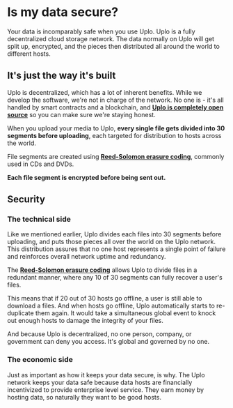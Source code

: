 # Is my data secure?

Your data is incomparably safe when you use Uplo. Uplo is a fully decentralized cloud storage network. The data normally on Uplo will get split up, encrypted, and the pieces then distributed all around the world to different hosts.

## It's just the way it's built

Uplo is decentralized, which has a lot of inherent benefits. While we develop the software, we're not in charge of the network. No one is - it's all handled by smart contracts and a blockchain, and [**Uplo is completely open source**](https://github.com/uplo-tech/uplo) so you can make sure we're staying honest.

When you upload your media to Uplo, **every single file gets divided into 30 segments before uploading**, each targeted for distribution to hosts across the world.

File segments are created using [**Reed-Solomon erasure coding**](https://en.wikipedia.org/wiki/Reed%E2%80%93Solomon_error_correction), commonly used in CDs and DVDs.

**Each file segment is encrypted before being sent out.**

## Security

### **The technical side**

Like we mentioned earlier, Uplo divides each files into 30 segments before uploading, and puts those pieces all over the world on the Uplo network. This distribution assures that no one host represents a single point of failure and reinforces overall network uptime and redundancy.

The [**Reed-Solomon erasure coding**](https://en.wikipedia.org/wiki/Reed%E2%80%93Solomon_error_correction) allows Uplo to divide files in a redundant manner, where any 10 of 30 segments can fully recover a user's files.

This means that if 20 out of 30 hosts go offline, a user is still able to download a files. And when hosts go offline, Uplo automatically starts to re-duplicate them again. It would take a simultaneous global event to knock out enough hosts to damage the integrity of your files.

And because Uplo is decentralized, no one person, company, or government can deny you access. It's global and governed by no one.

### The economic side

Just as important as how it keeps your data secure, is why. The Uplo network keeps your data safe because data hosts are financially incentivized to provide enterprise level service. They earn money by hosting data, so naturally they want to be good hosts.

